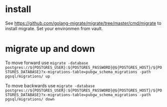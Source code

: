 # install
See https://github.com/golang-migrate/migrate/tree/master/cmd/migrate to install migrate. Set your environmen from vault.

# migrate up and down

To move forward use
`migrate -database postgres://${POSTGRES_USER}:${POSTGRES_PASSWORD}@${POSTGRES_HOST}/${POSTGRES_DATABASE}?x-migrations-table=pubgw_schema_migrations -path pgsql/migrations/ up`

To move backwards use
`migrate -database postgres://${POSTGRES_USER}:${POSTGRES_PASSWORD}@${POSTGRES_HOST}/${POSTGRES_DATABASE}?x-migrations-table=pubgw_schema_migrations -path pgsql/migrations/ down`